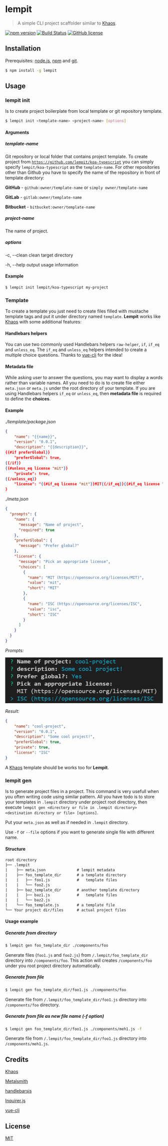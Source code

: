 # lempit

> A simple CLI project scaffolder similar to [Khaos](https://github.com/segmentio/khaos).

[![npm version](https://badge.fury.io/js/lempit.svg)](https://badge.fury.io/js/lempit)
[![Build Status](https://travis-ci.org/lempit/lempit.svg?branch=master)](https://travis-ci.org/lempit/lempit)
[![GitHub license](https://img.shields.io/badge/license-MIT-blue.svg)](https://raw.githubusercontent.com/lempit/lempit/master/LICENSE) 

## Installation

Prerequisites: [node.js](https://nodejs.org/en/), [npm](https://www.npmjs.com/get-npm) and [git](https://git-scm.com/).

``` bash
$ npm install -g lempit
```

## Usage

### lempit init

Is to create project boilerplate from local template or git repository template.

``` bash
$ lempit init <template-name> <project-name> [options]
```

#### Arguments

##### template-name
Git repository or local folder that contains project template. To create project from [`https://github.com/lempit/koa-typescript`](https://github.com/lempit/koa-typescript) you can simply specify `lempit/koa-typescript` as the `template-name`. For other repositories other than Github you have to specify the name of the repository in front of template directory:

**GitHub** - `github:owner/template-name` or `simply owner/template-name`

**GitLab** - `gitlab:owner/template-name`

**Bitbucket** - `bitbucket:owner/template-name`

##### project-name
The name of project.

##### options
-c, --clean  clean target directory

-h, --help   output usage information


#### Example

``` bash
$ lempit init lempit/koa-typescript my-project
```


### Template
To create a template you just need to create files filled with mustache template tags and put it under directory named `template`. **Lempit** works like [Khaos](https://github.com/segmentio/khaos) with some additional features:

#### Handlebars helpers

You can use two commonly used Handlebars helpers `raw-helper`, `if`, `if_eq` and `unless_eq`. The `if_eq` and `unless_eq` helpers intended to create a multiple choice questions. Thanks to [vue-cli](https://github.com/vuejs/vue-cli) for the idea!

#### Metadata file

While asking user to answer the questions, you may want to display a words rather than variable names. All you need to do is to create file either `meta.json` or `meta.js` under the root directory of your template. If you are using Handlebars helpers `if_eq` or `unless_eq`, then **metadata file** is required to define the **choices**.

#### Example

*./template/package.json*
```json
{
    "name": "{{name}}",
    "version": "0.0.1",
    "description": "{{description}}",
{{#if preferGlobal}}
    "preferGlobal": true,
{{/if}}
{{#unless_eq license "mit"}}
    "private": true,
{{/unless_eq}}
    "license": "{{#if_eq license "mit"}}MIT{{/if_eq}}{{#if_eq license "isc"}}ISC{{/if_eq}}"    
}
```

*./meta.json*
```json
{
  "prompts": {
    "name": {
      "message": "Name of project",
      "required": true
    },
    "preferGlobal": {
      "message": "Prefer global?"
    },
    "license": {			
      "message": "Pick an appropriate license",
      "choices": [
        {
          "name": "MIT (https://opensource.org/licenses/MIT)",
          "value": "mit",
          "short": "MIT"
        },
        {
          "name": "ISC (https://opensource.org/licenses/ISC",
          "value": "isc",
          "short": "ISC"
        }
      ]
    }
  }
}
```

*Prompts:*

![Prompts](assets/screenshots/prompt-example.png)

*Result:*

```json
{
    "name": "cool-project",
    "version": "0.0.1",
    "description": "Some cool project!",
    "preferGlobal": true,
    "private": true,
    "license": "ISC"    
}
```

A [Khaos](https://github.com/segmentio/khaos) template should be works too for **Lempit**.


### lempit gen

Is to generate project files in a project.
This command is very usefull when you often writing code using similar pattern. 
All you have todo is to store your templates in `.lempit` directory under project root directory,
then execute `lempit gen <directory or file in .lempit directory> <destination directory or file> [options]`.

Put your `meta.json` as well as if needed in `.lempit` directory.

Use `-f` or `--file` options if you want to generate single file with different name.

#### Structure

```
root directory
├── .lempit
|    ├── meta.json              # lempit metadata            
|    ├── foo_template_dir       # a template directory
|    |   ├── foo1.js            #   template files
|    |   └── foo2.js
|    ├── baz_template_dir       # another template directory
|    |   ├── baz1.js            #   template files
|    |   └── baz2.js
|    └── foo_template.js        # a template file
└── Your project dir/files      # actual project files

```

#### Usage example


##### Generate from directory

```bash
$ lempit gen foo_template_dir ./components/foo
```

Generate files (`foo1.js` and `foo2.js`) from `/.lempit/foo_template_dir` directory into `/components/foo`. 
This action will creates `/components/foo` under you root project directory automatically. 


##### Generate from file

```bash
$ lempit gen foo_template_dir/foo1.js ./components/foo
```

Generate file from `/.lempit/foo_template_dir/foo1.js` directory into `/components/foo` directory.


##### Generate from file as new file name (-f option)

```bash
$ lempit gen foo_template_dir/foo1.js ./components/meh1.js -f
```

Generate file from `/.lempit/foo_template_dir/foo1.js` directory into `/components/meh1.js`.





## Credits
[Khaos](https://github.com/segmentio/khaos)

[Metalsmith](http://www.metalsmith.io/)

[handlebarsjs](http://handlebarsjs.com/)

[Inquirer.js](https://github.com/SBoudrias/Inquirer.js)

[vue-cli](https://github.com/vuejs/vue-cli)


## License
[MIT](https://github.com/lempit/lempit/blob/master/LICENSE)
